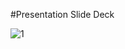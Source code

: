 #Presentation Slide Deck

![1](https://cloud.githubusercontent.com/assets/17163760/14855867/5f796428-0c5b-11e6-8925-d50cacaf4686.PNG)

